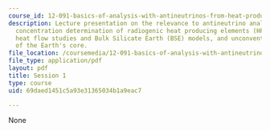 ```yaml
---
course_id: 12-091-basics-of-analysis-with-antineutrinos-from-heat-producing-elements-k-u-th-in-the-earth-january-iap-2010
description: Lecture presentation on the relevance to antineutrino analysis of global
  concentration determination of radiogenic heat producing elements (HPE) by terrestrial
  heat flow studies and Bulk Silicate Earth (BSE) models, and unconventional models
  of the Earth's core.
file_location: /coursemedia/12-091-basics-of-analysis-with-antineutrinos-from-heat-producing-elements-k-u-th-in-the-earth-january-iap-2010/69daed1451c5a93e31365034b1a9eac7_MIT12_091IAP10_lec1.pdf
file_type: application/pdf
layout: pdf
title: Session 1
type: course
uid: 69daed1451c5a93e31365034b1a9eac7

---
```

None
